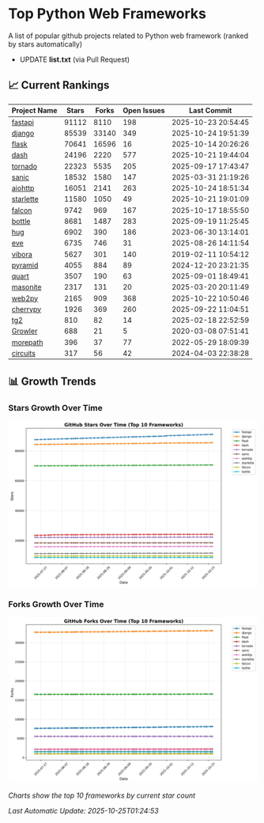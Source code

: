 # Top Python Web Frameworks
A list of popular github projects related to Python web framework (ranked by stars automatically)

* UPDATE **list.txt** (via Pull Request)

## 📈 Current Rankings

| Project Name | Stars | Forks | Open Issues | Last Commit |
| ------------ | ----- | ----- | ----------- | ----------- |
| [fastapi](https://github.com/fastapi/fastapi) | 91112 | 8110 | 198 | 2025-10-23 20:54:45 |
| [django](https://github.com/django/django) | 85539 | 33140 | 349 | 2025-10-24 19:51:39 |
| [flask](https://github.com/pallets/flask) | 70641 | 16596 | 16 | 2025-10-14 20:26:26 |
| [dash](https://github.com/plotly/dash) | 24196 | 2220 | 577 | 2025-10-21 19:44:04 |
| [tornado](https://github.com/tornadoweb/tornado) | 22323 | 5535 | 205 | 2025-09-17 17:43:47 |
| [sanic](https://github.com/sanic-org/sanic) | 18532 | 1580 | 147 | 2025-03-31 21:19:26 |
| [aiohttp](https://github.com/aio-libs/aiohttp) | 16051 | 2141 | 263 | 2025-10-24 18:51:34 |
| [starlette](https://github.com/Kludex/starlette) | 11580 | 1050 | 49 | 2025-10-21 19:01:09 |
| [falcon](https://github.com/falconry/falcon) | 9742 | 969 | 167 | 2025-10-17 18:55:50 |
| [bottle](https://github.com/bottlepy/bottle) | 8681 | 1487 | 283 | 2025-09-19 11:25:45 |
| [hug](https://github.com/hugapi/hug) | 6902 | 390 | 186 | 2023-06-30 13:14:01 |
| [eve](https://github.com/pyeve/eve) | 6735 | 746 | 31 | 2025-08-26 14:11:54 |
| [vibora](https://github.com/vibora-io/vibora) | 5627 | 301 | 140 | 2019-02-11 10:54:12 |
| [pyramid](https://github.com/Pylons/pyramid) | 4055 | 884 | 89 | 2024-12-20 23:21:35 |
| [quart](https://github.com/pallets/quart) | 3507 | 190 | 63 | 2025-09-01 18:49:41 |
| [masonite](https://github.com/MasoniteFramework/masonite) | 2317 | 131 | 20 | 2025-03-20 20:11:49 |
| [web2py](https://github.com/web2py/web2py) | 2165 | 909 | 368 | 2025-10-22 10:50:46 |
| [cherrypy](https://github.com/cherrypy/cherrypy) | 1926 | 369 | 260 | 2025-09-22 11:04:51 |
| [tg2](https://github.com/TurboGears/tg2) | 810 | 82 | 14 | 2025-02-18 22:52:59 |
| [Growler](https://github.com/pyGrowler/Growler) | 688 | 21 | 5 | 2020-03-08 07:51:41 |
| [morepath](https://github.com/morepath/morepath) | 396 | 37 | 77 | 2022-05-29 18:09:39 |
| [circuits](https://github.com/circuits/circuits) | 317 | 56 | 42 | 2024-04-03 22:38:28 |

## 📊 Growth Trends

### Stars Growth Over Time
![Stars Chart](charts/stars_chart.jpg)

### Forks Growth Over Time
![Forks Chart](charts/forks_chart.jpg)

*Charts show the top 10 frameworks by current star count*


*Last Automatic Update: 2025-10-25T01:24:53*
